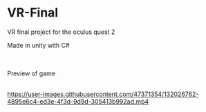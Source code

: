 # VR-Final

VR final project for the oculus quest 2
 
Made in unity with C#

<br />
<br />
Preview of game 
<br />
<br />

https://user-images.githubusercontent.com/47371354/132026762-4895e6c4-ed3e-4f3d-9d9d-305413b992ad.mp4

